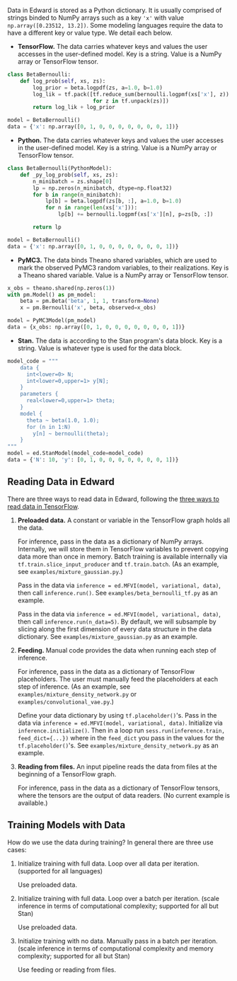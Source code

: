 Data in Edward is stored as a Python dictionary. It is usually
comprised of strings binded to NumPy arrays such as a key `'x'` with
value `np.array([0.23512, 13.2])`. Some modeling languages require the data
to have a different key or value type. We detail each below.

+ __TensorFlow.__ The data carries whatever keys and values the user accesses in the user-defined model. Key is a string. Value is a NumPy array or TensorFlow tensor.
```python
class BetaBernoulli:
    def log_prob(self, xs, zs):
        log_prior = beta.logpdf(zs, a=1.0, b=1.0)
        log_lik = tf.pack([tf.reduce_sum(bernoulli.logpmf(xs['x'], z))
                           for z in tf.unpack(zs)])
        return log_lik + log_prior

model = BetaBernoulli()
data = {'x': np.array([0, 1, 0, 0, 0, 0, 0, 0, 0, 1])}
```
+ __Python.__ The data carries whatever keys and values the user accesses in the user-defined model. Key is a string. Value is a NumPy array or TensorFlow tensor.
```python
class BetaBernoulli(PythonModel):
    def _py_log_prob(self, xs, zs):
        n_minibatch = zs.shape[0]
        lp = np.zeros(n_minibatch, dtype=np.float32)
        for b in range(n_minibatch):
            lp[b] = beta.logpdf(zs[b, :], a=1.0, b=1.0)
            for n in range(len(xs['x'])):
                lp[b] += bernoulli.logpmf(xs['x'][n], p=zs[b, :])

        return lp

model = BetaBernoulli()
data = {'x': np.array([0, 1, 0, 0, 0, 0, 0, 0, 0, 1])}
```
+ __PyMC3.__ The data binds Theano shared variables, which are used to mark the observed PyMC3 random variables, to their realizations. Key is a Theano shared variable. Value is a NumPy array or TensorFlow tensor.
```python
x_obs = theano.shared(np.zeros(1))
with pm.Model() as pm_model:
    beta = pm.Beta('beta', 1, 1, transform=None)
    x = pm.Bernoulli('x', beta, observed=x_obs)

model = PyMC3Model(pm_model)
data = {x_obs: np.array([0, 1, 0, 0, 0, 0, 0, 0, 0, 1])}
```
+ __Stan.__ The data is according to the Stan program's data block. Key is a string. Value is whatever type is used for the data block.
```python
model_code = """
    data {
      int<lower=0> N;
      int<lower=0,upper=1> y[N];
    }
    parameters {
      real<lower=0,upper=1> theta;
    }
    model {
      theta ~ beta(1.0, 1.0);
      for (n in 1:N)
        y[n] ~ bernoulli(theta);
    }
"""
model = ed.StanModel(model_code=model_code)
data = {'N': 10, 'y': [0, 1, 0, 0, 0, 0, 0, 0, 0, 1])}
```

## Reading Data in Edward

There are three ways to read data in Edward, following the
[three ways to read data in TensorFlow](https://www.tensorflow.org/versions/r0.9/how_tos/reading_data/index.html).

1. __Preloaded data.__ A constant or variable in the TensorFlow graph holds all the data.

   For inference, pass in the data as a dictionary of NumPy arrays. Internally, we will store them in TensorFlow variables to prevent copying data more than once in memory. Batch training is available internally via `tf.train.slice_input_producer` and `tf.train.batch`. (As an example, see `examples/mixture_gaussian.py`.)
   
   Pass in the data via `inference = ed.MFVI(model, variational, data)`, then call `inference.run()`. See `examples/beta_bernoulli_tf.py` as an example.
   
   Pass in the data via `inference = ed.MFVI(model, variational, data)`, then call `inference.run(n_data=5)`. By default, we will subsample by slicing along the first dimension of every data structure in the data dictionary. See `examples/mixture_gaussian.py` as an example.
2. __Feeding.__ Manual code provides the data when running each step of inference.

   For inference, pass in the data as a dictionary of TensorFlow placeholders. The user must manually feed the placeholders at each step of inference. (As an example, see `examples/mixture_density_network.py` or `examples/convolutional_vae.py`.)
   
   Define your data dictionary by using `tf.placeholder()`'s. Pass in the data via `inference = ed.MFVI(model, variational, data)`. Initialize via `inference.initialize()`. Then in a loop run `sess.run(inference.train, feed_dict={...})` where in the `feed_dict` you pass in the values for the `tf.placeholder()`'s. See `examples/mixture_density_network.py` as an example.
3. __Reading from files.__ An input pipeline reads the data from files at the beginning of a TensorFlow graph.

   For inference, pass in the data as a dictionary of TensorFlow tensors, where the tensors are the output of data readers. (No current example is available.)

## Training Models with Data

How do we use the data during training? In general there are three use cases:

1. Initialize training with full data. Loop over all data per iteration. (supported for all languages)

   Use preloaded data.
2. Initialize training with full data. Loop over a batch per iteration. (scale inference in terms of computational complexity; supported for all but Stan)


   Use preloaded data.
3. Initialize training with no data. Manually pass in a batch per iteration. (scale inference in terms of computational complexity and memory complexity; supported for all but Stan)

   Use feeding or reading from files.
